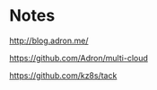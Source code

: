 Notes
=====

http://blog.adron.me/

https://github.com/Adron/multi-cloud

https://github.com/kz8s/tack